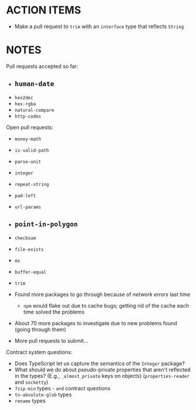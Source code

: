 # ACTION ITEMS

- Make a pull request to `trim` with an `interface` type that reflects `String`

# NOTES

Pull requests accepted so far:

- ## `human-date`
- `hex2dec`
- `hex-rgba`
- `natural-compare`
- `http-codes`

Open pull requests:

- `money-math`
- `is-valid-path`
- `parse-unit`
- `integer`
- `repeat-string`
- `pad-left`
- `url-params`
- ## `point-in-polygon`
- `checksum`
- `file-exists`
- `ms`
- `buffer-equal`
- `trim`

- Found more packages to go through because of _network errors_ last time
  - `npm` would flake out due to cache bugs; getting rid of the cache each time solved the problems
- About 70 more packages to investigate due to new problems found (going through them)
- More pull requests to submit...

Contract system questions:

- Does TypeScript let us capture the semantics of the `Integer` package?
- What should we do about pseudo-private properties that aren't reflected in the types? (E.g., `_almost_private` keys on objects) (`properties-reader` and `socketty`)
- `7zip-min` types - `and` contract questions
- `to-absolute-glob` types
- `rename` types
